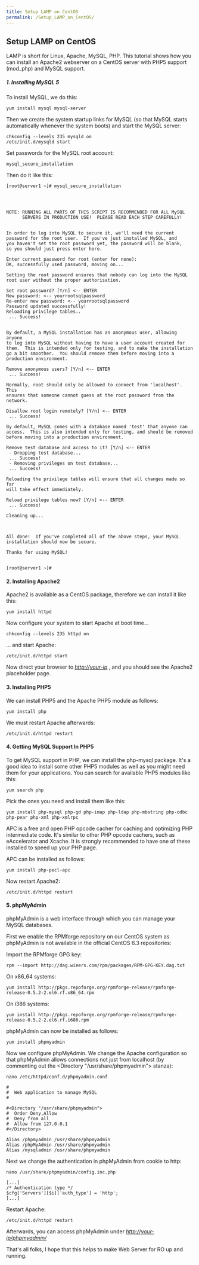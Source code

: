 ```yaml
---
title: Setup LAMP on CentOS
permalink: /Setup_LAMP_on_CentOS/
---
```


Setup LAMP on CentOS
--------------------

LAMP is short for Linux, Apache, MySQL, PHP. This tutorial shows how you can install an Apache2 webserver on a CentOS server with PHP5 support (mod_php) and MySQL support.

##### 1. Installing MySQL 5

To install MySQL, we do this:

    yum install mysql mysql-server

Then we create the system startup links for MySQL (so that MySQL starts automatically whenever the system boots) and start the MySQL server:

    chkconfig --levels 235 mysqld on
    /etc/init.d/mysqld start

Set passwords for the MySQL root account:

    mysql_secure_installation

Then do it like this:

    [root@server1 ~]# mysql_secure_installation




    NOTE: RUNNING ALL PARTS OF THIS SCRIPT IS RECOMMENDED FOR ALL MySQL
          SERVERS IN PRODUCTION USE!  PLEASE READ EACH STEP CAREFULLY!


    In order to log into MySQL to secure it, we'll need the current
    password for the root user.  If you've just installed MySQL, and
    you haven't set the root password yet, the password will be blank,
    so you should just press enter here.

    Enter current password for root (enter for none):
    OK, successfully used password, moving on...

    Setting the root password ensures that nobody can log into the MySQL
    root user without the proper authorisation.

    Set root password? [Y/n] <-- ENTER
    New password: <-- yourrootsqlpassword
    Re-enter new password: <-- yourrootsqlpassword
    Password updated successfully!
    Reloading privilege tables..
     ... Success!


    By default, a MySQL installation has an anonymous user, allowing anyone
    to log into MySQL without having to have a user account created for
    them.  This is intended only for testing, and to make the installation
    go a bit smoother.  You should remove them before moving into a
    production environment.

    Remove anonymous users? [Y/n] <-- ENTER
     ... Success!

    Normally, root should only be allowed to connect from 'localhost'.  This
    ensures that someone cannot guess at the root password from the network.

    Disallow root login remotely? [Y/n] <-- ENTER
     ... Success!

    By default, MySQL comes with a database named 'test' that anyone can
    access.  This is also intended only for testing, and should be removed
    before moving into a production environment.

    Remove test database and access to it? [Y/n] <-- ENTER
     - Dropping test database...
     ... Success!
     - Removing privileges on test database...
     ... Success!

    Reloading the privilege tables will ensure that all changes made so far
    will take effect immediately.

    Reload privilege tables now? [Y/n] <-- ENTER
     ... Success!

    Cleaning up...



    All done!  If you've completed all of the above steps, your MySQL
    installation should now be secure.

    Thanks for using MySQL!


    [root@server1 ~]#

#### 2. Installing Apache2

Apache2 is available as a CentOS package, therefore we can install it like this:

    yum install httpd

Now configure your system to start Apache at boot time...

    chkconfig --levels 235 httpd on

... and start Apache:

    /etc/init.d/httpd start

Now direct your browser to *<http://your-ip>* , and you should see the Apache2 placeholder page.

#### 3. Installing PHP5

We can install PHP5 and the Apache PHP5 module as follows:

    yum install php

We must restart Apache afterwards:

    /etc/init.d/httpd restart

#### 4. Getting MySQL Support In PHP5

To get MySQL support in PHP, we can install the php-mysql package. It's a good idea to install some other PHP5 modules as well as you might need them for your applications. You can search for available PHP5 modules like this:

    yum search php

Pick the ones you need and install them like this:

    yum install php-mysql php-gd php-imap php-ldap php-mbstring php-odbc php-pear php-xml php-xmlrpc

APC is a free and open PHP opcode cacher for caching and optimizing PHP intermediate code. It's similar to other PHP opcode cachers, such as eAccelerator and Xcache. It is strongly recommended to have one of these installed to speed up your PHP page.

APC can be installed as follows:

    yum install php-pecl-apc

Now restart Apache2:

    /etc/init.d/httpd restart

#### 5. phpMyAdmin

phpMyAdmin is a web interface through which you can manage your MySQL databases.

First we enable the RPMforge repository on our CentOS system as phpMyAdmin is not available in the official CentOS 6.3 repositories:

Import the RPMforge GPG key:

    rpm --import http://dag.wieers.com/rpm/packages/RPM-GPG-KEY.dag.txt

On x86_64 systems:

    yum install http://pkgs.repoforge.org/rpmforge-release/rpmforge-release-0.5.2-2.el6.rf.x86_64.rpm

On i386 systems:

    yum install http://pkgs.repoforge.org/rpmforge-release/rpmforge-release-0.5.2-2.el6.rf.i686.rpm

phpMyAdmin can now be installed as follows:

    yum install phpmyadmin

Now we configure phpMyAdmin. We change the Apache configuration so that phpMyAdmin allows connections not just from localhost (by commenting out the <Directory "/usr/share/phpmyadmin"> stanza):

    nano /etc/httpd/conf.d/phpmyadmin.conf

    #
    #  Web application to manage MySQL
    #

    #<Directory "/usr/share/phpmyadmin">
    #  Order Deny,Allow
    #  Deny from all
    #  Allow from 127.0.0.1
    #</Directory>

    Alias /phpmyadmin /usr/share/phpmyadmin
    Alias /phpMyAdmin /usr/share/phpmyadmin
    Alias /mysqladmin /usr/share/phpmyadmin

Next we change the authentication in phpMyAdmin from cookie to http:

    nano /usr/share/phpmyadmin/config.inc.php

    [...]
    /* Authentication type */
    $cfg['Servers'][$i]['auth_type'] = 'http';
    [...]

Restart Apache:

    /etc/init.d/httpd restart

Afterwards, you can access phpMyAdmin under *<http://your-ip/phpmyadmin/>*

That's all folks, I hope that this helps to make Web Server for RO up and running.